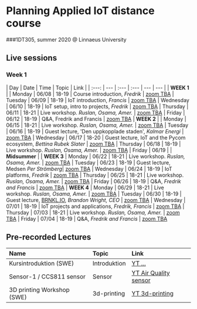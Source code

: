 # Planning Applied IoT distance course
###1DT305, summer 2020 @ Linnaeus University



## Live sessions

### Week 1
| Day | Date | Time | Topic | Link |
| :---: | --- | :--- | :--- | --- | --- |
| **WEEK 1** |
| Monday | 06/08 | 18-19 | Course introduction, *Fredrik* | [zoom TBA](zoom)
| Tuesday | 06/09 | 18-19 | IoT introduction, *Francis* | [zoom TBA](zoom)
| Wednesday | 06/10 | 18-19 | IoT setup, intro to projects, *Fredrik* | [zoom TBA](zoom)
| Thursday | 06/11 | 18-21 | Live workshop. *Ruslan, Osama, Amer.* | [zoom TBA](zoom)
| Friday | 06/12 | 18-19 | Q&A, Fredrik and Francis | [zoom TBA](zoom)
| **WEEK 2** |
| Monday | 06/15 | 18-21 | Live workshop. *Ruslan, Osama, Amer.* | [zoom TBA](zoom)
| Tuesday | 06/16 | 18-19 | Guest lecture, 'Den uppkopplade staden', *Kalmar Energi* | [zoom TBA](zoom)
| Wednesday | 06/17 | 18-20 | Guest lecture, IoT and the Pycom ecosystem, *Bettina Rubek Slater* | [zoom TBA](zoom)
| Thursday | 06/18 | 18-19 | Live workshop. *Ruslan, Osama, Amer.* | [zoom TBA](zoom)
| Friday | 06/19 |  | **Midsummer** |
| **WEEK 3** 
| Monday | 06/22 | 18-21 | Live workshop. *Ruslan, Osama, Amer.* | [zoom TBA](zoom)
| Tuesday | 06/23 | 18-19 | Guest lecture, Medsen *Per Strömberg*| [zoom TBA](zoom)
| Wednesday | 06/24 | 18-19 | IoT platforms, *Fredrik* | [zoom TBA](zoom)
| Thursday | 06/25 | 18-21 | Live workshop. *Ruslan, Osama, Amer.* | [zoom TBA](zoom)
| Friday | 06/26 | 18-19 | Q&A, *Fredrik and Francis* | [zoom TBA](zoom)
| **WEEK 4**
| Monday | 06/29 | 18-21 | Live workshop. *Ruslan, Osama, Amer.* | [zoom TBA](zoom)
| Tuesday | 06/30 | 18-19 | Guest lecture, [BRNKL.IO](BRNKL.IO), *Brandon Wright, CEO* | [zoom TBA](zoom)
| Wednesday | 07/01 | 18-19 | IoT projects and applications, *Fredrik, Francis* | [zoom TBA](zoom)
| Thursday | 07/03 | 18-21 | Live workshop. *Ruslan, Osama, Amer.* | [zoom TBA](zoom)
| Friday | 07/04 | 18-19 | Q&A, *Fredrik and Francis* | [zoom TBA](zoom)




## Pre-recorded Lectures

| Name | Topic | Link |
| :--- | :--- | :--- |
| Kursintroduktion (SWE) | Introduktion | [YT ...]()
| Sensor-1 / CCS811 sensor | Sensor | [YT Air Quality sensor](https://www.youtube.com/watch?v=0J6RoZrEQes)
| 3D printing Workshop (SWE) | 3d-printing | [YT 3d-printing](https://www.youtube.com/watch?v=0iGS7rjXA3k)

